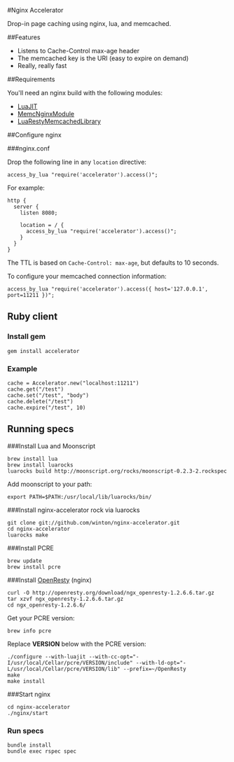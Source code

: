 #Nginx Accelerator

Drop-in page caching using nginx, lua, and memcached.

##Features

* Listens to Cache-Control max-age header
* The memcached key is the URI (easy to expire on demand)
* Really, really fast

##Requirements

You'll need an nginx build with the following modules:

* [LuaJIT](http://wiki.nginx.org/HttpLuaModule)
* [MemcNginxModule](http://wiki.nginx.org/HttpMemcModule)
* [LuaRestyMemcachedLibrary](https://github.com/agentzh/lua-resty-memcached)

##Configure nginx

###nginx.conf

Drop the following line in any `location` directive:

    access_by_lua "require('accelerator').access()";

For example:

    http {
      server {
        listen 8080;

        location = / {
          access_by_lua "require('accelerator').access()";
        }
      }
    }

The TTL is based on `Cache-Control: max-age`, but defaults to 10 seconds.

To configure your memcached connection information:

    access_by_lua "require('accelerator').access({ host='127.0.0.1', port=11211 })";

## Ruby client

### Install gem

    gem install accelerator

### Example

    cache = Accelerator.new("localhost:11211")
    cache.get("/test")
    cache.set("/test", "body")
    cache.delete("/test") 
    cache.expire("/test", 10)

## Running specs

###Install Lua and Moonscript

    brew install lua
    brew install luarocks
    luarocks build http://moonscript.org/rocks/moonscript-0.2.3-2.rockspec

Add moonscript to your path: 

    export PATH=$PATH:/usr/local/lib/luarocks/bin/

###Install nginx-accelerator rock via luarocks

    git clone git://github.com/winton/nginx-accelerator.git
    cd nginx-accelerator
    luarocks make

###Install PCRE

    brew update
    brew install pcre

###Install [OpenResty](http://openresty.org) (nginx)

    curl -O http://openresty.org/download/ngx_openresty-1.2.6.6.tar.gz
    tar xzvf ngx_openresty-1.2.6.6.tar.gz
    cd ngx_openresty-1.2.6.6/

Get your PCRE version:

    brew info pcre

Replace **VERSION** below with the PCRE version:

    ./configure --with-luajit --with-cc-opt="-I/usr/local/Cellar/pcre/VERSION/include" --with-ld-opt="-L/usr/local/Cellar/pcre/VERSION/lib" --prefix=~/OpenResty
    make
    make install

###Start nginx

    cd nginx-accelerator
    ./nginx/start

### Run specs

    bundle install
    bundle exec rspec spec